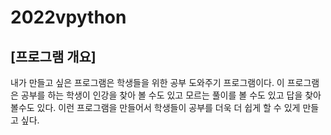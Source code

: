 # 2022vpython
## [프로그램 개요] 
내가 만들고 싶은 프로그램은 학생들을 위한 공부 도와주기 프로그램이다. 이 프로그램은 공부를 하는 학생이 인강을 찾아 볼 수도 있고 모르는 풀이를 볼 수도 있고 답을 찾아볼수도 있다. 이런 프로그램을 만들어서 학생들이 공부를 더욱 더 쉽게 할 수 있게 만들고 싶다. 
